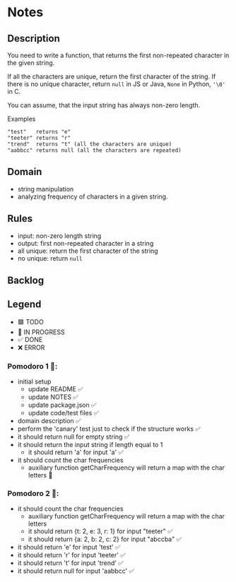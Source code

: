 # Notes

## Description

You need to write a function, that returns the first non-repeated character in the given string.

If all the characters are unique, return the first character of the string.
If there is no unique character, return `null` in JS or Java, `None` in Python, `'\0'` in C.

You can assume, that the input string has always non-zero length.

Examples

```
"test"   returns "e"
"teeter" returns "r"
"trend"  returns "t" (all the characters are unique)
"aabbcc" returns null (all the characters are repeated)
```

## Domain

- string manipulation 
- analyzing frequency of characters in a given string.

## Rules

- input: non-zero length string
- output: first non-repeated character in a string
- all unique: return the first character of the string
- no unique: return `null`

## Backlog

## Legend

- 🟩 TODO
- 🚧 IN PROGRESS
- ✅ DONE
- ❌ ERROR


### Pomodoro 1 🍅:

- initial setup
  - update README ✅
  - update NOTES ✅
  - update package.json ✅
  - update code/test files ✅
- domain description ✅
- perform the 'canary' test just to check if the structure works ✅
- it should return null for empty string ✅
- it should return the input string if length equal to 1
  - it should return 'a' for input 'a' ✅
- it should count the char frequencies
  - auxiliary function getCharFrequency will return a map with the char letters 🚧

### Pomodoro 2 🍅:

- it should count the char frequencies
  - auxiliary function getCharFrequency will return a map with the char letters 
  - it should return {t: 2, e: 3, r: 1} for input "teeter" ✅
  - it should return {a: 2, b: 2, c: 2} for input "abccba" ✅
- it should return 'e' for input 'test' ✅
- it should return 'r' for input 'teeter' ✅
- it should return 't' for input 'trend' ✅
- it should return null for input 'aabbcc' ✅